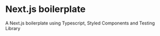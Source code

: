 # Next.js boilerplate

A Next.js boilerplate using Typescript, Styled Components and Testing Library
